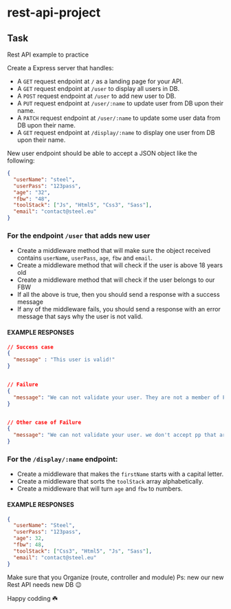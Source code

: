 # rest-api-project

## Task

Rest API example to practice

Create a Express server that handles:

- A `GET` request endpoint at `/` as a landing page for your API.
- A `GET` request endpoint at `/user` to display all users in DB.
- A `POST` request endpoint at `/user` to add new user to DB.
- A `PUT` request endpoint at `/user/:name` to update user from DB upon their name.
- A `PATCH` request endpoint at `/user/:name` to update some user data from DB upon their name.
- A `GET` request endpoint at `/display/:name` to display one user from DB upon their name.

New user endpoint should be able to accept a JSON object like the following:

```json
{
  "userName": "steel",
  "userPass": "123pass",
  "age": "32",
  "fbw": "48",
  "toolStack": ["Js", "Html5", "Css3", "Sass"],
  "email": "contact@steel.eu"
}
```

### For the endpoint `/user` that adds new user

- Create a middleware method that will make sure the object received contains `userName`, `userPass`, `age`, `fbw` and `email`.
- Create a middleware method that will check if the user is above 18 years old
- Create a middleware method that will check if the user belongs to our FBW
- If all the above is true, then you should send a response with a success message
- If any of the middleware fails, you should send a response with an error message that says why the user is not valid.

#### EXAMPLE RESPONSES

```json
// Success case
{
  "message" : "This user is valid!"
}


// Failure
{
  "message": "We can not validate your user. They are not a member of FBW48"
}


// Other case of Failure
{
  "message": "We can not validate your user. we don't accept pp that are below 18 years of age"
}

```

### For the `/display/:name` endpoint:

- Create a middleware that makes the `firstName` starts with a capital letter.
- Create a middleware that sorts the `toolStack` array alphabetically.
- Create a middleware that will turn `age` and `fbw` to numbers.

#### EXAMPLE RESPONSES

```json
{
  "userName": "Steel",
  "userPass": "123pass",
  "age": 32,
  "fbw": 48,
  "toolStack": ["Css3", "Html5", "Js", "Sass"],
  "email": "contact@steel.eu"
}
```

Make sure that you Organize (route, controller and module)
Ps: new our new Rest API needs new DB 😉

Happy codding ☘️
